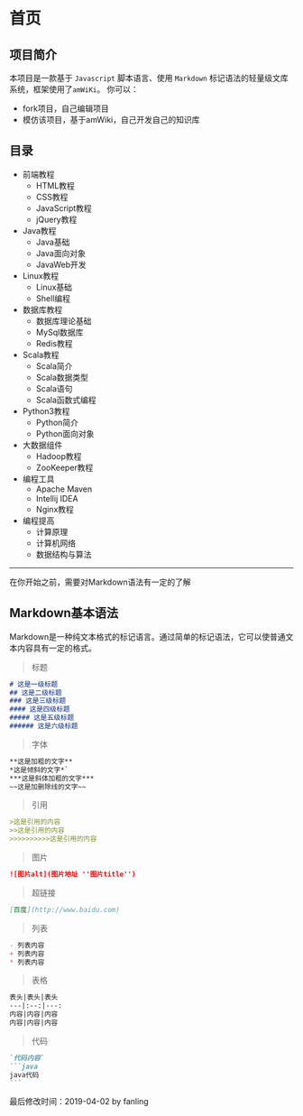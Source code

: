 # 首页

## 项目简介

本项目是一款基于 `Javascript` 脚本语言、使用 `Markdown` 标记语法的轻量级文库系统，框架使用了`amWiKi`。
你可以：
- fork项目，自己编辑项目
- 模仿该项目，基于amWiki，自己开发自己的知识库

## 目录

- 前端教程
  - HTML教程
  - CSS教程
  - JavaScript教程
  - jQuery教程
- Java教程
  - Java基础
  - Java面向对象
  - JavaWeb开发
- Linux教程
  - Linux基础
  - Shell编程
- 数据库教程
  - 数据库理论基础
  - MySql数据库
  - Redis教程
- Scala教程
  - Scala简介
  - Scala数据类型
  - Scala语句
  - Scala函数式编程
- Python3教程
  - Python简介
  - Python面向对象
- 大数据组件
  - Hadoop教程
  - ZooKeeper教程
- 编程工具
  - Apache Maven
  - Intellij IDEA
  - Nginx教程
- 编程提高
  - 计算原理
  - 计算机网络
  - 数据结构与算法
---

在你开始之前，需要对Markdown语法有一定的了解

## Markdown基本语法

Markdown是一种纯文本格式的标记语言。通过简单的标记语法，它可以使普通文本内容具有一定的格式。

> 标题

```markdown
# 这是一级标题
## 这是二级标题
### 这是三级标题
#### 这是四级标题
##### 这是五级标题
###### 这是六级标题
```

> 字体

```markdown
**这是加粗的文字**
*这是倾斜的文字*`
***这是斜体加粗的文字***
~~这是加删除线的文字~~
```

> 引用

```markdown
>这是引用的内容
>>这是引用的内容
>>>>>>>>>>这是引用的内容
```

> 图片

```markdown
![图片alt](图片地址 ''图片title'')
```

> 超链接

```markdown
[百度](http://www.baidu.com)
```

> 列表

```markdown
- 列表内容
+ 列表内容
* 列表内容
```

> 表格

```markdown
表头|表头|表头
---|:--:|---:
内容|内容|内容
内容|内容|内容
```

> 代码

~~~markdown
`代码内容`
```java 
java代码
```
~~~

最后修改时间：2019-04-02 by fanling

